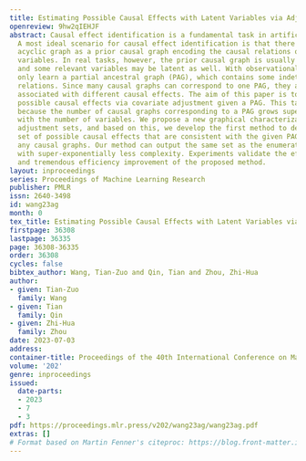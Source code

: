 ```yaml
---
title: Estimating Possible Causal Effects with Latent Variables via Adjustment
openreview: 9hw2qIEHJF
abstract: Causal effect identification is a fundamental task in artificial intelligence.
  A most ideal scenario for causal effect identification is that there is a directed
  acyclic graph as a prior causal graph encoding the causal relations of all relevant
  variables. In real tasks, however, the prior causal graph is usually not available,
  and some relevant variables may be latent as well. With observational data, we can
  only learn a partial ancestral graph (PAG), which contains some indeterminate causal
  relations. Since many causal graphs can correspond to one PAG, they are possibly
  associated with different causal effects. The aim of this paper is to estimate these
  possible causal effects via covariate adjustment given a PAG. This task is challenging
  because the number of causal graphs corresponding to a PAG grows super-exponentially
  with the number of variables. We propose a new graphical characterization for possible
  adjustment sets, and based on this, we develop the first method to determine the
  set of possible causal effects that are consistent with the given PAG without enumerating
  any causal graphs. Our method can output the same set as the enumeration method
  with super-exponentially less complexity. Experiments validate the effectiveness
  and tremendous efficiency improvement of the proposed method.
layout: inproceedings
series: Proceedings of Machine Learning Research
publisher: PMLR
issn: 2640-3498
id: wang23ag
month: 0
tex_title: Estimating Possible Causal Effects with Latent Variables via Adjustment
firstpage: 36308
lastpage: 36335
page: 36308-36335
order: 36308
cycles: false
bibtex_author: Wang, Tian-Zuo and Qin, Tian and Zhou, Zhi-Hua
author:
- given: Tian-Zuo
  family: Wang
- given: Tian
  family: Qin
- given: Zhi-Hua
  family: Zhou
date: 2023-07-03
address: 
container-title: Proceedings of the 40th International Conference on Machine Learning
volume: '202'
genre: inproceedings
issued:
  date-parts:
  - 2023
  - 7
  - 3
pdf: https://proceedings.mlr.press/v202/wang23ag/wang23ag.pdf
extras: []
# Format based on Martin Fenner's citeproc: https://blog.front-matter.io/posts/citeproc-yaml-for-bibliographies/
---
```

